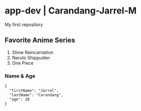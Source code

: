 # app-dev | Carandang-Jarrel-M
My first repository

## Favorite Anime Series
1. Slime Reincarnation
2. Naruto Shippuden
3. One Piece

### Name & Age
```
{
  "firstName": "Jarrel",
  "lastName": "Carandang",
  "age": 20
}
```
